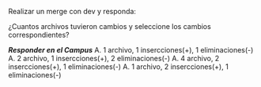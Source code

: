 Realizar un merge con dev y responda:

¿Cuantos archivos tuvieron cambios y seleccione los cambios correspondientes?

***Responder en el Campus***
A. 1 archivo, 1 insercciones(+), 1 eliminaciones(-)
A. 2 archivo, 1 insercciones(+), 2 eliminaciones(-)
A. 4 archivo, 2 insercciones(+), 1 eliminaciones(-)
A. 1 archivo, 2 insercciones(+), 1 eliminaciones(-)